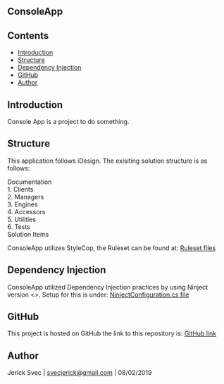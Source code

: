 ## ConsoleApp

## Contents
- [Introduction](#introduction)
- [Structure](#structure)
- [Dependency Injection](#dependency-injection)
- [GitHub](#github)
- [Author](#Author)

## Introduction
Console App is a project to do something.

## Structure
This application follows iDesign. The exisiting solution structure is as follows:

Documentation  
  1\. Clients  
  2\. Managers  
  3\. Engines  
  4\. Accessors  
  5\. Utilities  
  6\. Tests  
  Solution Items

ConsoleApp utilizes StyleCop, the Ruleset can be found at:
[Ruleset files](rulesetFilePath)

## Dependency Injection
ConsoleApp utilized Dependency Injection practices by using Ninject version <<VersionNumber>>. Setup for this is under:
[NinjectConfiguration.cs file](filePathForNinjectConfiguration.cs)

## GitHub
This project is hosted on GitHub the link to this repository is:
[GitHub link](githubLinkToRepo)

## Author
Jerick Svec | svecjerick@gmail.com | 08/02/2019

